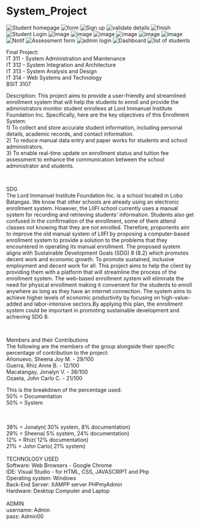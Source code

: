# System_Project

![Student homepage](https://github.com/ozaetajc/System_Project/assets/118589441/7fc58919-5fd9-47dd-9327-dbe4d8e32257)
![form](https://github.com/ozaetajc/System_Project/assets/118589441/641560f4-4adb-4824-b5e5-16b152b6aed5)
![Sign up](https://github.com/ozaetajc/System_Project/assets/118589441/1bf95107-e9cb-42c9-a3ba-54641cb62c29)
![validate details](https://github.com/ozaetajc/System_Project/assets/118589441/8947d323-66e4-43da-aa73-92e779c126b1)
![finish](https://github.com/ozaetajc/System_Project/assets/118589441/98a1489b-b431-480f-9aad-400751fd2775)
![Student Login](https://github.com/ozaetajc/System_Project/assets/118589441/13f771f3-de9d-4f31-b7da-a2d582cff42c)
![image](https://github.com/ozaetajc/System_Project/assets/118589441/3090306d-7423-4005-9379-332b7dd86d65)
![image](https://github.com/ozaetajc/System_Project/assets/118589441/83dfbcc8-6906-4eb9-8f80-293d0147a1b6)
![image](https://github.com/ozaetajc/System_Project/assets/118589441/091a88b9-473c-4ab4-85b4-7fe043c2b487)
![image](https://github.com/ozaetajc/System_Project/assets/118589441/a2335c63-5e02-430f-a560-b920c177ef63)
![image](https://github.com/ozaetajc/System_Project/assets/118589441/11ba192e-5967-4c29-acf2-602f4321c3fe)
![image](https://github.com/ozaetajc/System_Project/assets/118589441/7577bc71-f78c-44e4-b415-0fb0ed751a01)
![Notif](https://github.com/ozaetajc/System_Project/assets/118589441/4911b72e-9d1f-42c2-a900-a9003aa1373e)
![Assessment form](https://github.com/ozaetajc/System_Project/assets/118589441/3349a254-4462-4209-a249-5db62e2cabe3)
![admin login](https://github.com/ozaetajc/System_Project/assets/118589441/f7edef1e-3156-4438-9ddd-1cf56e035d2f)
![Dashboard](https://github.com/ozaetajc/System_Project/assets/118589441/f5c24f7b-9cf0-4957-a151-7ac5d178bae1)
![list of students](https://github.com/ozaetajc/System_Project/assets/118589441/76d5cec5-e028-4ec4-a8db-b6a1623a5831)

Final Project: <br>
IT 311 - System Administration and Maintenance <br>
IT 312 - System Integration and Architecture <br>
IT 313 - System Analysis and Design<br>
IT 314 - Web Systems and Technology <br>
BSIT 3107
<br>

Description: 
     This project aims to provide a user-friendly and streamlined enrollment system that will help the students to enroll and provide the administrators monitor student enrollees at Lord Immanuel Institute Foundation Inc. Specifically, here are the key objectives of this Enrollment System: <br>
     1) To collect and store accurate student information, including personal details, academic records, and contact information. <br>
     2) To reduce manual data entry and paper works for students and school administrators. <br>
     3) To enable real-time update on enrollment status and tuition fee assessment to enhance the communication between the school administrator and students.

<br>

SDG 
<br>
The Lord Immanuel Institute Foundation Inc. is a school located in Lobo Batangas. We know that other schools are already using an electronic enrollment system. However, the LIIFI school currently uses a manual system for recording and retrieving students' information. Students also get confused in the confirmation of the enrollment, some of them attend classes not knowing that they are not enrolled. Therefore, proponents aim to improve the old manual system of LIIFI by proposing a computer-based enrollment system to provide a solution to the problems that they encountered in operating its manual enrollment. The proposed system aligns with Sustainable Development Goals (SDG) 8 (8.2) which promotes decent work and economic growth. To promote sustained, inclusive employment and decent work for all. This project aims to help the client by providing them with a platform that will streamline the process of the enrollment system. The web-based enrollment system will eliminate the need for physical enrollment making it convenient for the students to enroll anywhere as long as they have an internet connection. The system aims to achieve higher levels of economic productivity by focusing on high-value-added and labor-intensive sectors.By applying this plan, the enrollment system could be important in promoting sustainable development and achieving SDG 8. 

<br> 

Members and their Contributions
<br>
The following are the members of the group alongside their specific percentage of contribution to the project: 
<br>
Añonuevo, Sheena Joy M. - 29/100 <br>
Guerra, Rhiz Anne B. - 12/100  <br>
Macatangay, Jonalyn V. - 38/100 <br>
Ozaeta, John Carlo C. - 21/100  <br>

This is the breakdown of the percentage used: <br>
50% = Documentation <br>
50% = System

<br>
<br>
38% = Jonalyn( 30% system, 8% documentation)<br>
29% = Sheena( 5% system, 24% documentation)<br>
12% = Rhiz( 12% documentation)<br>
21% = John Carlo( 21% system)<br>
<br>
TECHNOLOGY USED<br>
Software: Web Browsers - Google Chrome <br>
IDE: Visual Studio - for HTML, CSS, JAVASCRIPT and Php<br>
Operating system: Windows<br>
Back-End Server: XAMPP server PHPmyAdmin<br>
Hardware: Desktop Computer and Laptop<br>
<br>
ADMIN <br>
username: Admin<br>
pass: Admin00

